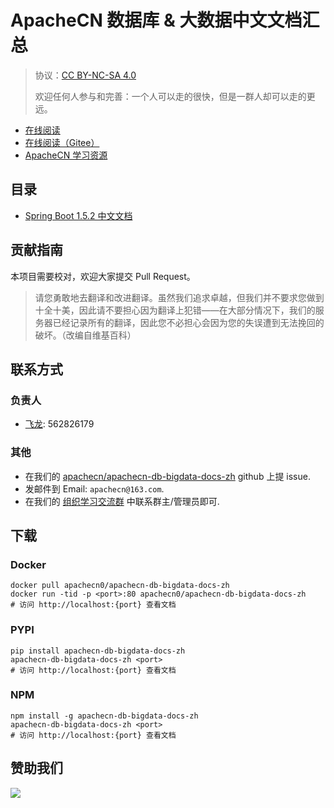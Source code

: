 # ApacheCN 数据库 &amp; 大数据中文文档汇总

> 协议：[CC BY-NC-SA 4.0](http://creativecommons.org/licenses/by-nc-sa/4.0/)
> 
> 欢迎任何人参与和完善：一个人可以走的很快，但是一群人却可以走的更远。

* [在线阅读](https://bddoc.apachecn.org)
* [在线阅读（Gitee）](https://apachecn.gitee.io/apachecn-db-bigdata-docs-zh/)
* [ApacheCN 学习资源](http://docs.apachecn.org/)

## 目录

+   [Spring Boot 1.5.2 中文文档](doc/spring-boot-doc-zh/SUMMARY.md)

## 贡献指南

本项目需要校对，欢迎大家提交 Pull Request。

> 请您勇敢地去翻译和改进翻译。虽然我们追求卓越，但我们并不要求您做到十全十美，因此请不要担心因为翻译上犯错——在大部分情况下，我们的服务器已经记录所有的翻译，因此您不必担心会因为您的失误遭到无法挽回的破坏。（改编自维基百科）

## 联系方式

### 负责人

* [飞龙](https://github.com/wizardforcel): 562826179

### 其他

*   在我们的 [apachecn/apachecn-db-bigdata-docs-zh](https://github.com/apachecn/apachecn-db-bigdata-docs-zh) github 上提 issue.
*   发邮件到 Email: `apachecn@163.com`.
*   在我们的 [组织学习交流群](http://www.apachecn.org/organization/348.html) 中联系群主/管理员即可.

## 下载

### Docker

```
docker pull apachecn0/apachecn-db-bigdata-docs-zh
docker run -tid -p <port>:80 apachecn0/apachecn-db-bigdata-docs-zh
# 访问 http://localhost:{port} 查看文档
```

### PYPI

```
pip install apachecn-db-bigdata-docs-zh
apachecn-db-bigdata-docs-zh <port>
# 访问 http://localhost:{port} 查看文档
```

### NPM

```
npm install -g apachecn-db-bigdata-docs-zh
apachecn-db-bigdata-docs-zh <port>
# 访问 http://localhost:{port} 查看文档
```

## 赞助我们

![](http://data.apachecn.org/img/about/donate.jpg)

